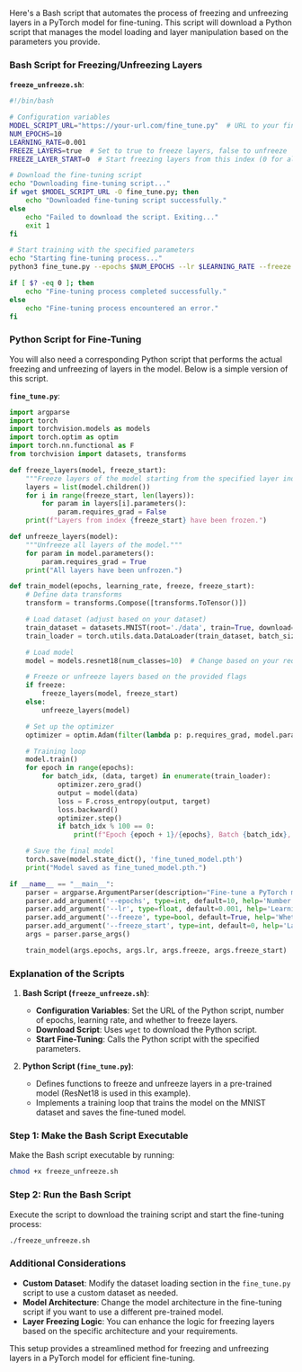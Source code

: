 Here's a Bash script that automates the process of freezing and unfreezing layers in a PyTorch model for fine-tuning. This script will download a Python script that manages the model loading and layer manipulation based on the parameters you provide.

### Bash Script for Freezing/Unfreezing Layers

**`freeze_unfreeze.sh`**:

```bash
#!/bin/bash

# Configuration variables
MODEL_SCRIPT_URL="https://your-url.com/fine_tune.py"  # URL to your fine-tuning script
NUM_EPOCHS=10
LEARNING_RATE=0.001
FREEZE_LAYERS=true  # Set to true to freeze layers, false to unfreeze
FREEZE_LAYER_START=0  # Start freezing layers from this index (0 for all)

# Download the fine-tuning script
echo "Downloading fine-tuning script..."
if wget $MODEL_SCRIPT_URL -O fine_tune.py; then
    echo "Downloaded fine-tuning script successfully."
else
    echo "Failed to download the script. Exiting..."
    exit 1
fi

# Start training with the specified parameters
echo "Starting fine-tuning process..."
python3 fine_tune.py --epochs $NUM_EPOCHS --lr $LEARNING_RATE --freeze $FREEZE_LAYERS --freeze_start $FREEZE_LAYER_START

if [ $? -eq 0 ]; then
    echo "Fine-tuning process completed successfully."
else
    echo "Fine-tuning process encountered an error."
fi
```

### Python Script for Fine-Tuning

You will also need a corresponding Python script that performs the actual freezing and unfreezing of layers in the model. Below is a simple version of this script.

**`fine_tune.py`**:

```python
import argparse
import torch
import torchvision.models as models
import torch.optim as optim
import torch.nn.functional as F
from torchvision import datasets, transforms

def freeze_layers(model, freeze_start):
    """Freeze layers of the model starting from the specified layer index."""
    layers = list(model.children())
    for i in range(freeze_start, len(layers)):
        for param in layers[i].parameters():
            param.requires_grad = False
    print(f"Layers from index {freeze_start} have been frozen.")

def unfreeze_layers(model):
    """Unfreeze all layers of the model."""
    for param in model.parameters():
        param.requires_grad = True
    print("All layers have been unfrozen.")

def train_model(epochs, learning_rate, freeze, freeze_start):
    # Define data transforms
    transform = transforms.Compose([transforms.ToTensor()])

    # Load dataset (adjust based on your dataset)
    train_dataset = datasets.MNIST(root='./data', train=True, download=True, transform=transform)
    train_loader = torch.utils.data.DataLoader(train_dataset, batch_size=64, shuffle=True)

    # Load model
    model = models.resnet18(num_classes=10)  # Change based on your requirements

    # Freeze or unfreeze layers based on the provided flags
    if freeze:
        freeze_layers(model, freeze_start)
    else:
        unfreeze_layers(model)

    # Set up the optimizer
    optimizer = optim.Adam(filter(lambda p: p.requires_grad, model.parameters()), lr=learning_rate)

    # Training loop
    model.train()
    for epoch in range(epochs):
        for batch_idx, (data, target) in enumerate(train_loader):
            optimizer.zero_grad()
            output = model(data)
            loss = F.cross_entropy(output, target)
            loss.backward()
            optimizer.step()
            if batch_idx % 100 == 0:
                print(f"Epoch {epoch + 1}/{epochs}, Batch {batch_idx}, Loss: {loss.item():.4f}")

    # Save the final model
    torch.save(model.state_dict(), 'fine_tuned_model.pth')
    print("Model saved as fine_tuned_model.pth.")

if __name__ == "__main__":
    parser = argparse.ArgumentParser(description="Fine-tune a PyTorch model with layer freezing/unfreezing.")
    parser.add_argument('--epochs', type=int, default=10, help='Number of training epochs')
    parser.add_argument('--lr', type=float, default=0.001, help='Learning rate')
    parser.add_argument('--freeze', type=bool, default=True, help='Whether to freeze layers or not')
    parser.add_argument('--freeze_start', type=int, default=0, help='Layer index to start freezing from')
    args = parser.parse_args()

    train_model(args.epochs, args.lr, args.freeze, args.freeze_start)
```

### Explanation of the Scripts

1. **Bash Script (`freeze_unfreeze.sh`)**:
   - **Configuration Variables**: Set the URL of the Python script, number of epochs, learning rate, and whether to freeze layers.
   - **Download Script**: Uses `wget` to download the Python script.
   - **Start Fine-Tuning**: Calls the Python script with the specified parameters.

2. **Python Script (`fine_tune.py`)**:
   - Defines functions to freeze and unfreeze layers in a pre-trained model (ResNet18 is used in this example).
   - Implements a training loop that trains the model on the MNIST dataset and saves the fine-tuned model.

### Step 1: Make the Bash Script Executable

Make the Bash script executable by running:

```bash
chmod +x freeze_unfreeze.sh
```

### Step 2: Run the Bash Script

Execute the script to download the training script and start the fine-tuning process:

```bash
./freeze_unfreeze.sh
```

### Additional Considerations

- **Custom Dataset**: Modify the dataset loading section in the `fine_tune.py` script to use a custom dataset as needed.
- **Model Architecture**: Change the model architecture in the fine-tuning script if you want to use a different pre-trained model.
- **Layer Freezing Logic**: You can enhance the logic for freezing layers based on the specific architecture and your requirements.

This setup provides a streamlined method for freezing and unfreezing layers in a PyTorch model for efficient fine-tuning.